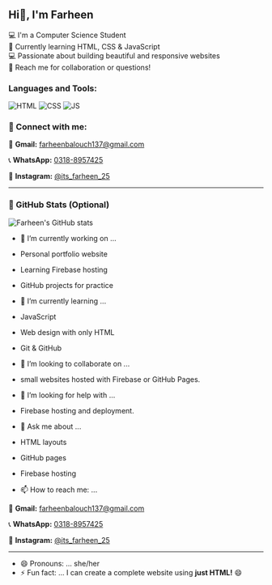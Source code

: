 ## Hi👋, I'm Farheen


💻 I'm a Computer Science Student  
🌱 Currently learning HTML, CSS & JavaScript  
💻 Passionate about building beautiful and responsive websites  
📩 Reach me for collaboration or questions!


### Languages and Tools:
![HTML](https://img.shields.io/badge/HTML5-E34F26?style=flat&logo=html5&logoColor=white)
![CSS](https://img.shields.io/badge/CSS3-1572B6?style=flat&logo=css3&logoColor=white)
![JS](https://img.shields.io/badge/JavaScript-F7DF1E?style=flat&logo=javascript&logoColor=black)

### 📌 Connect with me:

📧 **Gmail:** [farheenbalouch137@gmail.com](mailto:farheenbalouch137@gmail.com)


📞 **WhatsApp:** [0318-8957425](https://wa.me/923188957425)

📸 **Instagram:** [@its_farheen_25](https://instagram.com/its_farheen_25)

---

### 🚀 GitHub Stats (Optional)
![Farheen's GitHub stats](https://github-readme-stats.vercel.app/api?username=farheenbalouch25&show_icons=true&theme=radical)


- 🔭 I’m currently working on ...
- Personal portfolio website  
- Learning Firebase hosting  
- GitHub projects for practice

  
- 🌱 I’m currently learning ...
- JavaScript  
- Web design with only HTML  
- Git & GitHub

- 👯 I’m looking to collaborate on ...
  
- small websites hosted with Firebase or GitHub Pages.


- 🤔 I’m looking for help with ...
  
- Firebase hosting and deployment.


- 💬 Ask me about ...
- HTML layouts  
- GitHub pages  
- Firebase hosting

  
- 📫 How to reach me: ...
  
📧 **Gmail:** [farheenbalouch137@gmail.com](mailto:farheenbalouch137@gmail.com)


📞 **WhatsApp:** [0318-8957425](https://wa.me/923188957425)

📸 **Instagram:** [@its_farheen_25](https://instagram.com/its_farheen_25)

---
- 😄 Pronouns: ...
she/her
- ⚡ Fun fact: ...
I can create a complete website using **just HTML!** 😄

